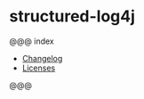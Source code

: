 # structured-log4j

@@@ index

* [Changelog](changelog/index.md)
* [Licenses](licenses/index.md)

@@@
